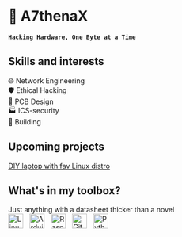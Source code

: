 # 💾 A7thenaX

**`Hacking Hardware, One Byte at a Time`**

## Skills and interests
🌐 Network Engineering   
🛡️ Ethical Hacking    
🔬 PCB Design    
🏭 ICS-security   
🔧 Building    

## Upcoming projects
[DIY laptop with fav Linux distro ](https://frame.work/be/en/laptop12)
  
## What's in my toolbox?
Just anything with a datasheet thicker than a novel    
<img align="left" alt="Linux" width="30px" style="padding-right:10px;" src="https://cdn.jsdelivr.net/gh/devicons/devicon/icons/linux/linux-original.svg" />
<img align="left" alt="Arduino" width="30px" style="padding-right:10px;" src="https://cdn.jsdelivr.net/gh/devicons/devicon/icons/arduino/arduino-original.svg" />
<img align="left" alt="Raspberry Pi" width="30px" style="padding-right:10px;" src="https://cdn.jsdelivr.net/gh/devicons/devicon/icons/raspberrypi/raspberrypi-original.svg" />
<img align="left" alt="GitHub" width="30px" style="padding-right:10px;" src="https://cdn.jsdelivr.net/gh/devicons/devicon/icons/github/github-original.svg" />
<img align="left" alt="Python" width="30px" style="padding-right:10px;" src="https://cdn.jsdelivr.net/gh/devicons/devicon/icons/python/python-original.svg" />